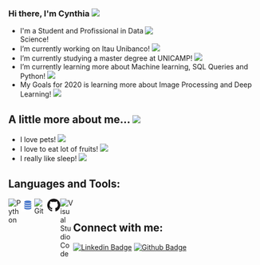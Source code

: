 ### Hi there, I'm Cynthia <img src="https://media.giphy.com/media/UtE7grsP47XZv1V6Y1/giphy.gif" height="50">

<img align='right' src="https://media.giphy.com/media/dWxO36Jzd6bTSt5dIY/giphy.gif" width="230">

- I'm a Student and Profissional in Data Science!
- I’m currently working on Itau Unibanco! <img src="https://media.giphy.com/media/h7S1Ppfg5YlDIBrMk5/giphy.gif" height="30">
- I’m currently studying a master degree at UNICAMP! <img src="https://media.giphy.com/media/fYSnHlufseco8Fh93Z/giphy.gif" height="30">
- I’m currently learning more about Machine learning, SQL Queries and Python! <img src="https://media.giphy.com/media/WUlplcMpOCEmTGBtBW/giphy.gif" height="30"> 
- My Goals for 2020 is learning more about Image Processing and Deep Learning! <img src="https://media.giphy.com/media/Lr4HRF6DEEJo90SQXF/giphy.gif" height="30">

## A little more about me... <img src="https://media.giphy.com/media/mGcNjsfWAjY5AEZNw6/giphy.gif" width="50">

- I love pets! <img src="https://media.giphy.com/media/f8nXruUBnxd5iyKPjc/giphy.gif" height="30">
- I love to eat lot of fruits! <img src="https://media.giphy.com/media/lpsphcqutkFoDdabFc/giphy.gif" height="25"> 
- I really like sleep! <img src="https://media.giphy.com/media/RNcpicOQuq4dcCNehb/giphy.gif" height="35">

## Languages and Tools:
<img align="left" alt="Python" width="26px" src="https://camo.githubusercontent.com/d01306c5c67fb7b92c290117e5c9921bbfa176be/68747470733a2f2f63646e2e737667706f726e2e636f6d2f6c6f676f732f707974686f6e2e737667" />
<img align="left" alt="SQL" width="26px" src="https://raw.githubusercontent.com/github/explore/80688e429a7d4ef2fca1e82350fe8e3517d3494d/topics/sql/sql.png" />
<img align="left" alt="Git" width="26px" src="https://camo.githubusercontent.com/16e0e29371391eee11534920fc26afe3b21ac795/68747470733a2f2f63646e2e737667706f726e2e636f6d2f6c6f676f732f6769742d69636f6e2e737667" />
<img align="left" alt="GitHub" width="26px" src="https://raw.githubusercontent.com/github/explore/78df643247d429f6cc873026c0622819ad797942/topics/github/github.png" />
<img align="left" alt="Visual Studio Code" width="26px" src="https://camo.githubusercontent.com/6bdf06db9f84d12599cdedc3007455513a1f03b4/68747470733a2f2f63646e2e737667706f726e2e636f6d2f6c6f676f732f76697375616c2d73747564696f2d636f64652e737667" />

<br/>

## Connect with me:

[![Linkedin Badge](https://img.shields.io/badge/-My%20LinkedIn-blue?style=flat-square&logo=Linkedin&logoColor=white&link=https://www.linkedin.com/in/lucas-lui-motta/)][linkedin]
[![Github Badge](https://img.shields.io/badge/-My%20Personal%20Page-000?style=flat-square&logo=Github&logoColor=white&link=https://github.com/lucaslui)][website]

[website]: https://cynthia-alvarez.github.io/
[linkedin]: https://www.linkedin.com/in/cynthia-estefania-alvarez-orbe/
